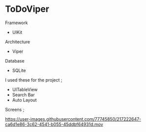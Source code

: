 # ToDoViper

Framework 

- UIKit

Architecture

- Viper

Database

- SQLite

I used these for the project ;

- UITableView
- Search Bar
- Auto Layout


Screens ; <br>

https://user-images.githubusercontent.com/77745850/217222647-ca6d1e86-3c62-4541-b055-45ddbf64931d.mov

